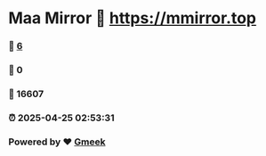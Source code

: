 # Maa Mirror :link: https://mmirror.top 
### :page_facing_up: [6](https://mmirror.top/tag.html) 
### :speech_balloon: 0 
### :hibiscus: 16607 
### :alarm_clock: 2025-04-25 02:53:31 
### Powered by :heart: [Gmeek](https://github.com/Meekdai/Gmeek)
